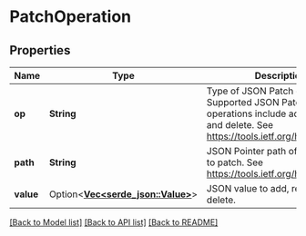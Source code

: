 # PatchOperation

## Properties

Name | Type | Description | Notes
------------ | ------------- | ------------- | -------------
**op** | **String** | Type of JSON Patch operation. Supported JSON Patch operations include add, replace, and delete. See <https://tools.ietf.org/html/rfc6902>. | 
**path** | **String** | JSON Pointer path of the element to patch. See <https://tools.ietf.org/html/rfc6902>. | 
**value** | Option<[**Vec<serde_json::Value>**](serde_json::Value.md)> | JSON value to add, replace, or delete. | [optional]

[[Back to Model list]](../README.md#documentation-for-models) [[Back to API list]](../README.md#documentation-for-api-endpoints) [[Back to README]](../README.md)


